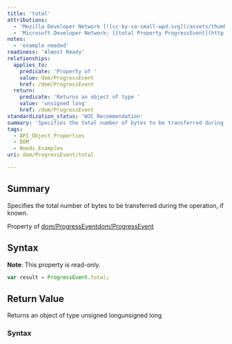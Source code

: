 ```yaml
---
title: 'total'
attributions:
  - 'Mozilla Developer Network [![cc-by-sa-small-wpd.svg](/assets/thumb/8/8c/cc-by-sa-small-wpd.svg/120px-cc-by-sa-small-wpd.svg.png)](http://creativecommons.org/licenses/by-sa/3.0/us/): [[ProgressEvent.total](https://developer.mozilla.org/en-US/docs/Web/API/ProgressEvent.total) Article]'
  - 'Microsoft Developer Network: [[total Property ProgressEvent](http://msdn.microsoft.com/en-us/library/ie/hh772356(v=vs.85).aspx) Article]'
notes:
  - 'example needed'
readiness: 'Almost Ready'
relationships:
  applies_to:
    predicate: 'Property of '
    value: dom/ProgressEvent
    href: /dom/ProgressEvent
  return:
    predicate: 'Returns an object of type '
    value: 'unsigned long'
    href: /dom/ProgressEvent
standardization_status: 'W3C Recommendation'
summary: 'Specifies the total number of bytes to be transferred during the operation, if known.'
tags:
  - API_Object_Properties
  - DOM
  - Needs_Examples
uri: dom/ProgressEvent/total

---
```

## Summary

Specifies the total number of bytes to be transferred during the operation, if known.

Property of [dom/ProgressEvent](/dom/ProgressEvent)[dom/ProgressEvent](/dom/ProgressEvent)

## Syntax

**Note**: This property is read-only.

``` js
var result = ProgressEvent.total;
```

## Return Value

Returns an object of type unsigned longunsigned long

### Syntax
